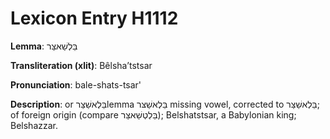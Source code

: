 # Lexicon Entry H1112

**Lemma**: בֵּלְשַׁאצַּר

**Transliteration (xlit)**: Bêlshaʼtstsar

**Pronunciation**: bale-shats-tsar'

**Description**:
or בֵּלְאשַׁצַּרlemma בֵּלְאשַׁצּר missing vowel, corrected to בֵּלְאשַׁצַּר; of foreign origin (compare בֵּלְטְשַׁאצַּר); Belshatstsar, a Babylonian king; Belshazzar.
